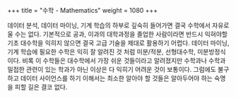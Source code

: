 +++
title = "수학 - Mathematics"
weight = 1080
+++


데이터 분석, 데이터 마이닝, 기계 학습의 하부로 깊숙히 들어가면 결국 수학에서 자유로울 수는 없다.
기본적으로 공과, 이과의 대학과정을 졸업한 사람이라면 반드시 익혀야할 기초 대수학을 익히지 않으면 결국 고급 기술을 제대로 활용하기 어렵다.
데이터 마이닝, 기계 학습에 필요한 수학은 익히 잘 알려진 것 처럼
미분/적분, 선형대수학, 미분방정식이다.
비록 이 수학들은 대수학에서 가장 쉬운 것들이라고 알려졌지만 수학과나 수학과 밀접한 관련이 있는 학과가 아닌 이상은 다 익히기 어려운 것이 보통이다.
그럼에도 불구하고 데이터 사이언스를 하기 이해서는 최소한 알아야 할 것들은 알아두어야 하는 숙명을 피할 길은 결코 없다.

